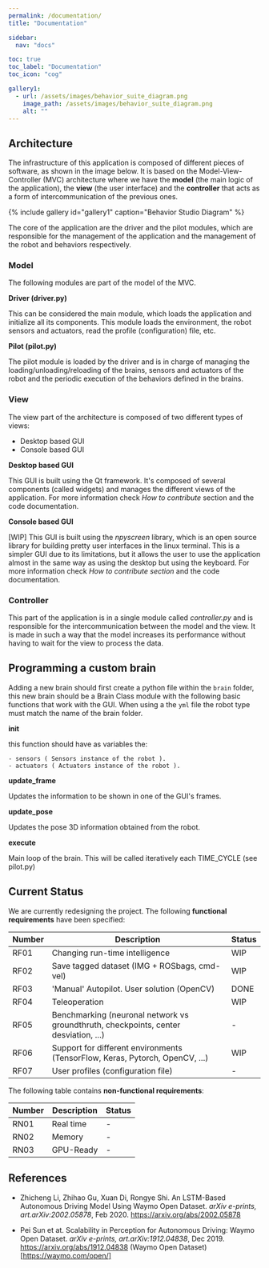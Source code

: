 ```yaml
---
permalink: /documentation/
title: "Documentation"

sidebar:
  nav: "docs"

toc: true
toc_label: "Documentation"
toc_icon: "cog"

gallery1:
  - url: /assets/images/behavior_suite_diagram.png
    image_path: /assets/images/behavior_suite_diagram.png
    alt: ""
---
```



## Architecture

The infrastructure of this application is composed of different pieces of software, as shown in the image below. It is based on the Model-View-Controller (MVC) architecture where we have the **model** (the main logic of the application), the **view** (the user interface) and the **controller** that acts as a form of intercommunication of the previous ones.

{% include gallery id="gallery1" caption="Behavior Studio Diagram" %}

The core of the application are the driver and the pilot modules, which are responsible for the management of the application and the management of the robot and behaviors respectively.

### Model

The following modules are part of the model of the MVC.

**Driver (driver.py)**

This can be considered the main module, which loads the application and initialize all its components. This module loads the environment, the robot sensors and actuators, read the profile (configuration) file, etc. 

**Pilot (pilot.py)**

The pilot module is loaded by the driver and is in charge of managing the loading/unloading/reloading of the brains, sensors and actuators of the robot and the periodic execution of the behaviors defined in the brains.

### View

The view part of the architecture is composed of two different types of views:

* Desktop based GUI
* Console based GUI

**Desktop based GUI**

This GUI is built using the Qt framework. It's composed of several components (called widgets) and manages the different views of the application. For more information check *How to contribute* section and the code documentation.

**Console based GUI**

[WIP] This GUI is built using the *npyscreen* library, which is an open source library for building pretty user interfaces in the linux terminal. This is a simpler GUI due to its limitations, but it allows the user to use the application almost in the same way as using the desktop but using the keyboard. For more information check *How to contribute section* and the code documentation.

### Controller

This part of the application is in a single module called *controller.py* and is responsible for the intercommunication between the model and the view. It is made in such a way that the model increases its performance without having to wait for the view to process the data.


## Programming a custom brain

Adding a new brain should first create a python file within the `brain` folder, this new brain should be a Brain Class module with the following basic functions that work with the GUI. When using a the `yml` file the robot type must match the name of the brain folder.

**__init__**

  this function should have as variables the:

    - sensors ( Sensors instance of the robot ).
    - actuators ( Actuators instance of the robot ).

**update_frame**

Updates the information to be shown in one of the GUI's frames.

**update_pose**

Updates the pose 3D information obtained from the robot.

**execute**

Main loop of the brain. This will be called iteratively each TIME_CYCLE (see pilot.py)

## Current Status

We are currently redesigning the project. The following **functional requirements** have been specified:

| Number | Description                                                  | Status |
| ------ | ------------------------------------------------------------ | ------ |
| RF01   | Changing run-time intelligence                               | WIP    |
| RF02   | Save tagged dataset (IMG + ROSbags, cmd-vel)                 | WIP    |
| RF03   | 'Manual' Autopilot. User solution (OpenCV)                   | DONE   |
| RF04   | Teleoperation                                                | WIP    |
| RF05   | Benchmarking (neuronal network vs groundthruth, checkpoints, center desviation, ...) | -      |
| RF06   | Support for different environments (TensorFlow, Keras, Pytorch, OpenCV, ...) | WIP    |
| RF07   | User profiles (configuration file)                           | -      |

The following table contains **non-functional requirements**:

| Number | Description | Status |
| ------ | ----------- | ------ |
| RN01   | Real time   | -      |
| RN02   | Memory      | -      |
| RN03   | GPU-Ready   | -      |

## References

* Zhicheng Li, Zhihao Gu, Xuan Di, Rongye Shi. An LSTM-Based Autonomous Driving Model Using Waymo Open Dataset.
*arXiv e-prints, art.arXiv:2002.05878*, Feb 2020. https://arxiv.org/abs/2002.05878

* Pei Sun et at. Scalability in Perception for Autonomous Driving: Waymo Open Dataset. 
*arXiv e-prints, art.arXiv:1912.04838*, Dec 2019. https://arxiv.org/abs/1912.04838 
(Waymo Open Dataset)[https://waymo.com/open/]


